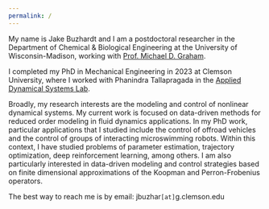```yaml
---
permalink: /
---
```


My name is Jake Buzhardt and I am a postdoctoral researcher in the Department of Chemical & Biological Engineering at the University of Wisconsin-Madison, working with [Prof. Michael D. Graham](https://grahamgroup.che.wisc.edu/). 

I completed my PhD in Mechanical Engineering in 2023 at Clemson University, where I worked with Phanindra Tallapragada in the [Applied Dynamical Systems Lab](http://ptallap.people.clemson.edu/).

Broadly, my research interests are the modeling and control of nonlinear dynamical systems.  My current work is focused on data-driven methods for reduced order modeling in fluid dynamics applications.   In my PhD work, particular applications that I studied include the control of offroad vehicles and the control of groups of interacting microswimming robots.  Within this context, I have studied problems of parameter estimation, trajectory optimization, deep reinforcement learning, among others.  I am also particularly interested in data-driven modeling and control strategies based on finite dimensional approximations of the Koopman and Perron-Frobenius operators.   

The best way to reach me is by email:  jbuzhar`[at]`g.clemson.edu
